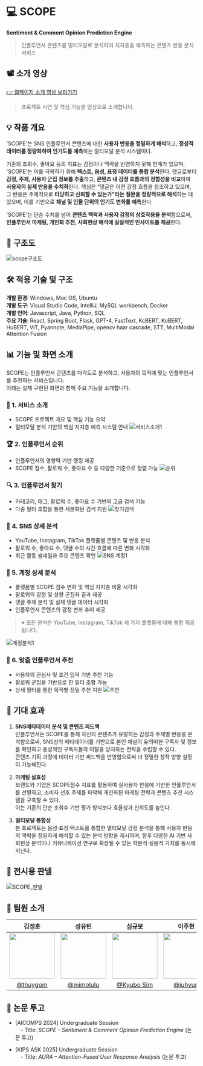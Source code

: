 # 💻 SCOPE
**Sentiment & Comment Opinion Prediction Engine**
>인플루언서 콘텐츠를 멀티모달로 분석하여 지지층을 예측하는 콘텐츠 반응 분석 서비스

## 📽️ 소개 영상
[👉 웹페이지 소개 영상 보러가기 ](https://youtu.be/your_video_link)  
>프로젝트 시연 및 핵심 기능을 영상으로 소개합니다.

## 💡 작품 개요
'SCOPE'는 SNS 인플루언서 콘텐츠에 대한 **사용자 반응을 정밀하게 해석**하고, **정성적 데이터를 정량화하여 인기도를 예측**하는 멀티모달 분석 시스템이다.

기존의 조회수, 좋아요 등의 지표는 감정이나 맥락을 반영하지 못해 한계가 있으며, 'SCOPE'는 이를 극복하기 위해 **텍스트, 음성, 표정 데이터를 통합 분석**한다. 댓글로부터 **감정, 주제, 사용자 군집 정보를 추출**하고, **콘텐츠 내 감정 흐름과의 정합성을 비교**하여 **사용자의 실제 반응을 수치화**한다. 핵심은 “댓글은 어떤 감정 흐름을 참조하고 있으며, 그 반응은 주제적으로 **타당하고 신뢰할 수 있는가”라는 질문을 정량적으로 해석**하는 데 있으며, 이를 기반으로 **채널 및 인물 단위의 인기도 변화를 예측**한다. 

'SCOPE'는 단순 수치를 넘어 **콘텐츠 맥락과 사용자 감정의 상호작용을 분석**함으로써, **인플루언서 마케팅, 개인화 추천, 사회현상 해석에 실질적인 인사이트를 제공**한다.

## 🧩 구조도
![scope구조도](https://github.com/user-attachments/assets/9e00cc09-2732-4743-8148-d281a7bbbd99)

## 🛠️ 적용 기술 및 구조
**개발 환경**: Windows, Mac OS, Ubuntu<br>
**개발 도구**: Visual Studio Code, IntelliJ, MySQL workbench, Docker<br>
**개발 언어**: Javascript, Java, Python, SQL<br>
**주요 기술**: React, Spring Boot, Flask, GPT-4, FastText, KcBERT, KoBERT, HuBERT, ViT, Pyannote, MediaPipe, opencv haar cascade, STT, MultiModal Attention Fusion

## 📊 기능 및 화면 소개
SCOPE는 인플루언서 콘텐츠를 다각도로 분석하고, 사용자의 목적에 맞는 인플루언서를 추천하는 서비스입니다.  
아래는 실제 구현된 화면과 함께 주요 기능을 소개합니다.

### 📌 1. 서비스 소개
- SCOPE 프로젝트 개요 및 핵심 기능 요약  
- 멀티모달 분석 기반의 핵심 지지층 예측 시스템 안내
 ![서비스소개1](https://github.com/user-attachments/assets/285752e0-59cb-4fa4-9e31-5a22a37d4abc)

### 🏆 2. 인플루언서 순위 
- 인플루언서의 영향력 기반 랭킹 제공  
- SCOPE 점수, 팔로워 수, 좋아요 수 등 다양한 기준으로 정렬 가능 
 ![순위](https://github.com/user-attachments/assets/e1182d63-336c-4679-b756-f4283635360d)

### 🔍 3. 인플루언서 찾기
- 카테고리, 태그, 팔로워 수, 좋아요 수 기반의 고급 검색 기능  
- 다중 필터 조합을 통한 세분화된 검색 지원
  ![찾기검색](https://github.com/user-attachments/assets/742b0c5d-6e19-4f11-ac5e-a68fd37ec7bd)

### 📱 4. SNS 상세 분석
- YouTube, Instagram, TikTok 플랫폼별 콘텐츠 및 반응 분석  
- 팔로워 수, 좋아요 수, 댓글 수의 시간 흐름에 따른 변화 시각화  
- 최근 활동 썸네일과 주요 콘텐츠 확인
 ![SNS 계정1](https://github.com/user-attachments/assets/9c3e562c-30e3-4938-8053-4d7c463d2f47)

### 👤 5. 계정 상세 분석
- 플랫폼별 SCOPE 점수 변화 및 핵심 지지층 비율 시각화  
- 팔로워의 감정 및 성향 군집화 결과 제공  
- 댓글 주제 분석 및 실제 댓글 데이터 시각화  
- 인플루언서 콘텐츠의 감정 변화 추이 제공

> ※ 모든 분석은 YouTube, Instagram, TikTok 세 가지 플랫폼에 대해 통합 제공됩니다.

 ![계정분석1](https://github.com/user-attachments/assets/33b11858-6cce-49a3-98f0-efb63f7daa54)

### 🎯 6. 맞춤 인플루언서 추천
- 사용자의 관심사 및 조건 입력 기반 추천 기능  
- 팔로워 군집을 기반으로 한 필터 조합 가능  
- 상세 필터를 통한 목적별 정밀 추천 지원
 ![추천](https://github.com/user-attachments/assets/b2828313-5057-4df4-8a91-c301e04bf846)

## 🚀 기대 효과

1. **SNS메타데이터 분석 및 콘텐츠 피드백**  
   인플루언서는 SCOPE를 통해 자신의 콘텐츠가 유발하는 감정과 주제별 반응을 분석함으로써, SNS상의 메타데이터를 기반으로 본인 채널의 유의미한 구독자 및 정보를 확인하고 충성적인 구독자들의 이탈을 방지하는 전략을 수립할 수 있다.<br>콘텐츠 기획 과정에 데이터 기반 피드백을 반영함으로써 더 정밀한 창작 방향 설정이 가능해진다.

2. **마케팅 실효성**  
   브랜드와 기업은 SCOPE점수 지표를 활용하여 실사용자 반응에 기반한 인플루언서를 선별하고, 소비자 선호 주제를 파악해 개인화된 마케팅 전략과 콘텐츠 추천 시스템을 구축할 수 있다. <br>이는 기존의 단순 조회수 기반 평가 방식보다 효율성과 신뢰도를 높인다.

3. **멀티모달 통합성**  
   본 프로젝트는 음성·표정·텍스트를 통합한 멀티모달 감정 분석을 통해 사용자 반응의 맥락을 정밀하게 해석할 수 있는 분석 방향을 제시하며, 향후 다양한 AI 기반 사회현상 분석이나 커뮤니케이션 연구로 확장될 수 있는 학문적·실용적 가치를 동시에 지닌다.

## 🎨 전시용 판넬
![SCOPE_판넬](https://github.com/user-attachments/assets/d9e4e53f-930c-43e9-a288-c004cdb3df9f)

## 👥 팀원 소개
| 김정훈 | 성유빈 | 심규보 | 이주현 | 임예은 |
|:------:|:------:|:------:|:------:|:------:|
| <img src="https://github.com/thuygom.png" width="120"/> | <img src="https://github.com/mimolulu.png" width="120"/> | <img src="https://github.com/Qbooo.png" width="120"/> | <img src="https://github.com/hana03030.png" width="120"/> | <img src="https://github.com/ye-eun-min201.png" width="120"/> |
| [@thuygom](https://github.com/thuygom) | [@mimolulu](https://github.com/mimolulu) | [@Kyubo Sim](https://github.com/Qbooo) | [@juhyun](https://github.com/hana03030) | [@yeeunmin](https://github.com/ye-eun-min201) |

## 📄 논문 투고
-  [AICOMPS 2024] Undergraduate Session  
 - Title: *SCOPE – Sentiment & Comment Opinion Prediction Engine* (논문 투고)
 
-  [KIPS ASK 2025] Undergraduate Session  
 - Title: *AURA – Attention-Fused User Response Analysis* (논문 투고)
